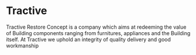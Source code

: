 # Tractive
Tractive Restore Concept is a company which aims at redeeming the value of Building components ranging from furnitures, appliances and the Building itself.
At Tractive we uphold an integrity of quality delivery and good workmanship
